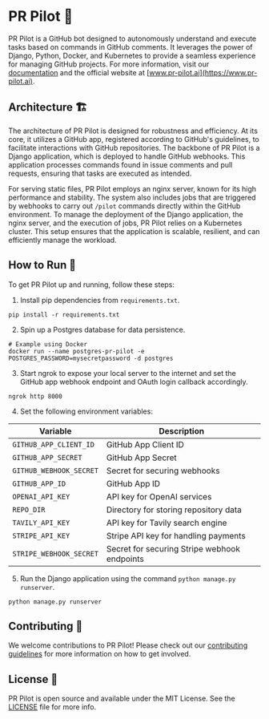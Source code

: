 # PR Pilot 🚀

PR Pilot is a GitHub bot designed to autonomously understand and execute tasks based on commands in GitHub comments. It leverages the power of Django, Python, Docker, and Kubernetes to provide a seamless experience for managing GitHub projects. For more information, visit our [documentation](https://docs.pr-pilot.ai) and the official website at [www.pr-pilot.ai](https://www.pr-pilot.ai).

## Architecture 🏗️

The architecture of PR Pilot is designed for robustness and efficiency. At its core, it utilizes a GitHub app, registered according to GitHub's guidelines, to facilitate interactions with GitHub repositories. The backbone of PR Pilot is a Django application, which is deployed to handle GitHub webhooks. This application processes commands found in issue comments and pull requests, ensuring that tasks are executed as intended.

For serving static files, PR Pilot employs an nginx server, known for its high performance and stability. The system also includes jobs that are triggered by webhooks to carry out `/pilot` commands directly within the GitHub environment. To manage the deployment of the Django application, the nginx server, and the execution of jobs, PR Pilot relies on a Kubernetes cluster. This setup ensures that the application is scalable, resilient, and can efficiently manage the workload.

## How to Run 🚀

To get PR Pilot up and running, follow these steps:

1. Install pip dependencies from `requirements.txt`.
```shell
pip install -r requirements.txt
```
2. Spin up a Postgres database for data persistence.
```shell
# Example using Docker
docker run --name postgres-pr-pilot -e POSTGRES_PASSWORD=mysecretpassword -d postgres
```
3. Start ngrok to expose your local server to the internet and set the GitHub app webhook endpoint and OAuth login callback accordingly.
```shell
ngrok http 8000
```
4. Set the following environment variables:

| Variable                | Description                                   |
|-------------------------|-----------------------------------------------|
| `GITHUB_APP_CLIENT_ID`  | GitHub App Client ID                          |
| `GITHUB_APP_SECRET`     | GitHub App Secret                             |
| `GITHUB_WEBHOOK_SECRET` | Secret for securing webhooks                  |
| `GITHUB_APP_ID`         | GitHub App ID                                 |
| `OPENAI_API_KEY`        | API key for OpenAI services                   |
| `REPO_DIR`              | Directory for storing repository data         |
| `TAVILY_API_KEY`        | API key for Tavily search engine              |
| `STRIPE_API_KEY`        | Stripe API key for handling payments          |
| `STRIPE_WEBHOOK_SECRET` | Secret for securing Stripe webhook endpoints  |

5. Run the Django application using the command `python manage.py runserver`.
```shell
python manage.py runserver
```

## Contributing 🤝

We welcome contributions to PR Pilot! Please check out our [contributing guidelines](CONTRIBUTING.md) for more information on how to get involved.

## License 📄

PR Pilot is open source and available under the MIT License. See the [LICENSE](LICENSE) file for more info.